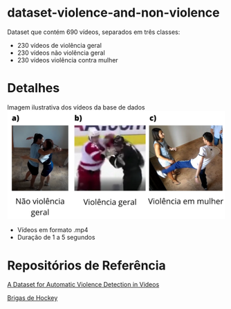 # dataset-violence-and-non-violence
Dataset que contém 690 vídeos, separados em três classes:
* 230 vídeos de violência geral 
* 230 vídeos não violência geral 
* 230 vídeos violência contra mulher

# Detalhes
Imagem ilustrativa dos vídeos da base de dados
![Imagem ilustrativa dos vídeos da base de dados](images/violencia-e-nao-violencia_v2.png)
* Vídeos em formato .mp4
* Duração de 1 a 5 segundos

# Repositórios de Referência
[A Dataset for Automatic Violence Detection in Videos](https://github.com/airtlab/A-Dataset-for-Automatic-Violence-Detection-in-Videos)

[Brigas de Hockey](http://visilab.etsii.uclm.es/personas/oscar/FightDetection/HockeyFights.zip)
